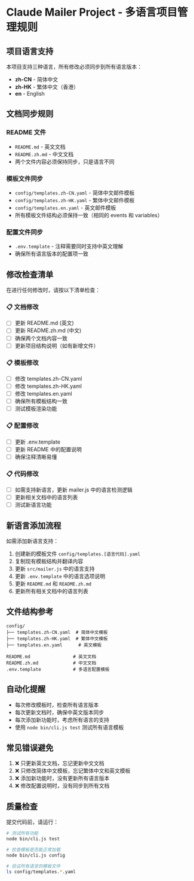 # Claude Mailer Project - 多语言项目管理规则

## 项目语言支持
本项目支持三种语言，所有修改必须同步到所有语言版本：

- **zh-CN** - 简体中文
- **zh-HK** - 繁体中文（香港）  
- **en** - English

## 文档同步规则

### README 文件
- `README.md` - 英文文档
- `README.zh.md` - 中文文档
- 两个文件内容必须保持同步，只是语言不同

### 模板文件同步
- `config/templates.zh-CN.yaml` - 简体中文邮件模板
- `config/templates.zh-HK.yaml` - 繁体中文邮件模板
- `config/templates.en.yaml` - 英文邮件模板
- 所有模板文件结构必须保持一致（相同的 events 和 variables）

### 配置文件同步
- `.env.template` - 注释需要同时支持中英文理解
- 确保所有语言版本的配置项一致

## 修改检查清单

在进行任何修改时，请按以下清单检查：

### 📋 文档修改
- [ ] 更新 README.md (英文)
- [ ] 更新 README.zh.md (中文)
- [ ] 确保两个文档内容一致
- [ ] 更新项目结构说明（如有新增文件）

### 📋 模板修改
- [ ] 修改 templates.zh-CN.yaml
- [ ] 修改 templates.zh-HK.yaml
- [ ] 修改 templates.en.yaml
- [ ] 确保所有模板结构一致
- [ ] 测试模板渲染功能

### 📋 配置修改
- [ ] 更新 .env.template
- [ ] 更新 README 中的配置说明
- [ ] 确保注释清晰易懂

### 📋 代码修改
- [ ] 如需支持新语言，更新 mailer.js 中的语言检测逻辑
- [ ] 更新相关文档中的语言列表
- [ ] 测试新语言功能

## 新语言添加流程

如需添加新语言支持：

1. 创建新的模板文件 `config/templates.[语言代码].yaml`
2. 复制现有模板结构并翻译内容
3. 更新 `src/mailer.js` 中的语言支持
4. 更新 `.env.template` 中的语言选项说明
5. 更新 `README.md` 和 `README.zh.md`
6. 更新所有相关文档中的语言列表

## 文件结构参考

```
config/
├── templates.zh-CN.yaml  # 简体中文模板
├── templates.zh-HK.yaml  # 繁体中文模板
├── templates.en.yaml      # 英文模板

README.md                # 英文文档
README.zh.md             # 中文文档
.env.template            # 多语言配置模板
```

## 自动化提醒

- 每次修改模板时，检查所有语言版本
- 每次更新文档时，确保中英文版本同步
- 每次添加新功能时，考虑所有语言的支持
- 使用 `node bin/cli.js test` 测试所有语言模板

## 常见错误避免

1. ❌ 只更新英文文档，忘记更新中文文档
2. ❌ 只修改简体中文模板，忘记繁体中文和英文模板
3. ❌ 添加新功能时，没有更新所有语言版本
4. ❌ 修改配置说明时，没有同步到所有文档

## 质量检查

提交代码前，请运行：
```bash
# 测试所有功能
node bin/cli.js test

# 检查模板是否能正常加载
node bin/cli.js config

# 验证所有语言的模板文件
ls config/templates.*.yaml
```